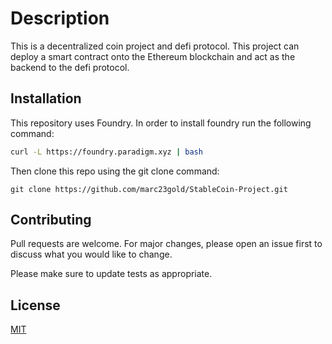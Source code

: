# Description

This is a decentralized coin project and defi protocol. This project can deploy a smart contract onto the Ethereum blockchain and act as the backend to the defi protocol. 

## Installation

This repository uses Foundry. In order to install foundry run the following command:

```bash
curl -L https://foundry.paradigm.xyz | bash
```

Then clone this repo using the git clone command:

```git
git clone https://github.com/marc23gold/StableCoin-Project.git
```



## Contributing

Pull requests are welcome. For major changes, please open an issue first
to discuss what you would like to change.

Please make sure to update tests as appropriate.

## License

[MIT](https://choosealicense.com/licenses/mit/)